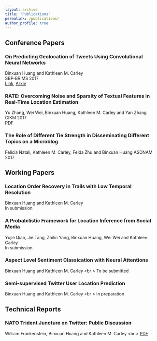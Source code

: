 ```yaml
---
layout: archive
title: "Publications"
permalink: /publications/
author_profile: true
---
```


## Conference Papers
### On Predicting Geolocation of Tweets Using Convolutional Neural Networks
Binxuan Huang and Kathleen M. Carley<br /> 
SBP-BRiMS 2017<br /> 
[Link](https://link.springer.com/chapter/10.1007/978-3-319-60240-0_34), [Arxiv](https://arxiv.org/abs/1704.05146)

### RATE: Overcoming Noise and Sparsity of Textual Features in Real-Time Location Estimation
Yu Zhang, Wei Wei, Binxuan Huang, Kathleen M. Carley and Yan Zhang<br /> 
CIKM 2017<br /> 
[PDF](http://www.casos.cs.cmu.edu/publications/papers/2017LocationInference.pdf)

### The Role of Different Tie Strength in Disseminating Different Topics on a Microblog
Felicia Natali, Kathleen M. Carley, Feida Zhu and Binxuan Huang
ASONAM 2017

## Working Papers
### Location Order Recovery in Trails with Low Temporal Resolution
Binxuan Huang and Kathleen M. Carley<br /> 
In submission

### A Probabilistic Framework for Location Inference from Social Media
Yujie Qian, Jie Tang, Zhilin Yang, Binxuan Huang, Wei Wei and Kathleen Carley <br />
In submission

### Aspect Level Sentiment Classication with Neural Attentions
Binxuan Huang and Kathleen M. Carley <br \>
To be submitted

### Semi-supervised Twitter User Location Prediction
Binxuan Huang and Kathleen M. Carley <br \>
In preparation

## Technical Reports
### NATO Trident Juncture on Twitter: Public Discussion
William Frankenstein, Binxuan Huang and Kathleen M. Carley <br \>
[PDF](http://www.casos.cs.cmu.edu/publications/papers/TwitterNATO-CMU-ISR-16-100.pdf)

